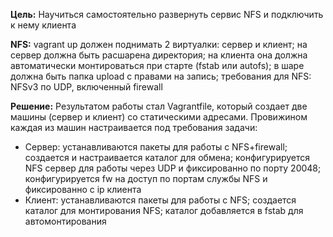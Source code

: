 **Цель:**
Научиться самостоятельно развернуть сервис NFS и подключить к нему клиента

**NFS:**
vagrant up должен поднимать 2 виртуалки: сервер и клиент;
на сервер должна быть расшарена директория;
на клиента она должна автоматически монтироваться при старте (fstab или autofs);
в шаре должна быть папка upload с правами на запись;
требования для NFS: NFSv3 по UDP, включенный firewall

**Решение:**
Результатом работы стал Vagrantfile, который создает две машины (сервер и клиент) со статическими адресами. Провижином каждая из машин настраивается под требования задачи:
<ul>
  <li> Сервер:
    устанавливаются пакеты для работы с NFS+firewall;
    создается и настраивается каталог для обмена;
    конфигурируется NFS сервер для работы через UDP и фиксированно по порту 20048;
    конфигурируется fw на доступ по портам службы NFS и фиксированно с ip клиента
  <li> Клиент:
    устанавливаются пакеты для работы с NFS;
    создается каталог для монтирования NFS;
    каталог добавляется в fstab для автомонтирования
</ul>

